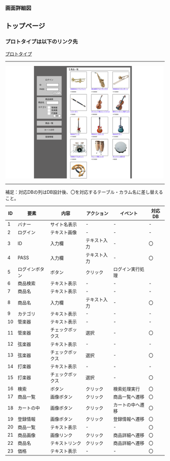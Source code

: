 ### 画面詳細図
## トップページ
### プロトタイプは以下のリンク先
[プロトタイプ](https://www.figma.com/file/TYMfeLT3AN3JMkjz3Q8Zbd/Untitled?node-id=0%3A1)
*****
<img src="../img/toppage.png" width="500">

*****
補足：対応DBの列はDB設計後、〇を対応するテーブル・カラム名に差し替えること。

| ID | 要素 | 内容 | アクション | イベント | 対応DB |
|-----|-----|------|------------|----------|-------|
|1    |バナー|サイト名表示|-     |-        |-       |
|2    |ログイン|テキスト画像|-    |-       |-       |
|3    |ID|入力欄|テキスト入力|-|〇|
|4    |PASS|入力欄|テキスト入力|-|〇|
|5    |ログインボタン|ボタン|クリック|ログイン実行処理| |
|6    |商品検索|テキスト表示|-|-|-|
|7    |商品名|テキスト表示|-|-|-|
|8    |商品名|入力欄|テキスト入力|-|〇|
|9    |カテゴリ|テキスト表示|-|-|-|
|10   |管楽器|テキスト表示|-|-|-|
|11   |管楽器|チェックボックス|選択|-|〇|
|12   |弦楽器|テキスト表示|-|-|-|
|13   |弦楽器|チェックボックス|選択|-|〇|
|14   |打楽器|テキスト表示|-|-|-|
|15   |打楽器|チェックボックス|選択|-|〇|
|16   |検索|ボタン|クリック|検索処理実行|〇|
|17   |商品一覧|画像ボタン|クリック|商品一覧へ遷移|〇|
|18   |カートの中|画像ボタン|クリック|カートの中へ遷移|〇|
|19   |登録情報|画像ボタン|クリック|登録情報へ遷移|〇|
|20   |商品一覧|テキスト表示|-|-|〇|
|21   |商品画像|画像リンク|クリック|商品詳細へ遷移|〇|
|22   |商品名|テキストリンク|クリック|商品詳細へ遷移|〇|
|23   |価格|テキスト表示|-|-|〇|
